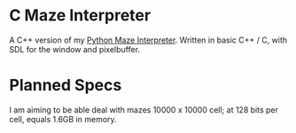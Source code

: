 # C Maze Interpreter

A C++ version of my [Python Maze Interpreter](http://github.com/olls/maze-interpreter-v2). Written in basic C++ / C, with SDL for the window and pixelbuffer.


# Planned Specs

I am aiming to be able deal with mazes 10000 x 10000 cell; at 128 bits per cell, equals 1.6GB in memory.
